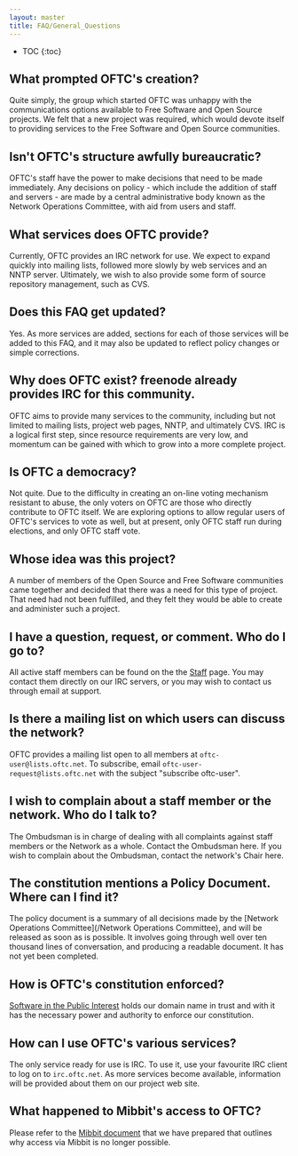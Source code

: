 ```yaml
---
layout: master
title: FAQ/General_Questions
---
```

* TOC
{:toc}

## What prompted OFTC's creation? ##

Quite simply, the group which started OFTC was unhappy with the communications
options available to Free Software and Open Source projects. We felt that a new
project was required, which would devote itself to providing services to the
Free Software and Open Source communities.

## Isn't OFTC's structure awfully bureaucratic? ##

OFTC's staff have the power to make decisions that need to be made immediately.
Any decisions on policy - which include the addition of staff and servers - are
made by a central administrative body known as the Network Operations Committee,
with aid from users and staff.

## What services does OFTC provide? ##

Currently, OFTC provides an IRC network for use. We expect to expand quickly
into mailing lists, followed more slowly by web services and an NNTP server.
Ultimately, we wish to also provide some form of source repository management,
such as CVS.

## Does this FAQ get updated? ##

Yes. As more services are added, sections for each of those services will be
added to this FAQ, and it may also be updated to reflect policy changes or
simple corrections.

## Why does OFTC exist? freenode already provides IRC for this community. ##

OFTC aims to provide many services to the community, including but not limited
to mailing lists, project web pages, NNTP, and ultimately CVS. IRC is a logical
first step, since resource requirements are very low, and momentum can be gained
with which to grow into a more complete project.

## Is OFTC a democracy? ##

Not quite. Due to the difficulty in creating an on-line voting mechanism
resistant to abuse, the only voters on OFTC are those who directly contribute to
OFTC itself. We are exploring options to allow regular users of OFTC's services
to vote as well, but at present, only OFTC staff run during elections, and only
OFTC staff vote.

## Whose idea was this project? ##

A number of members of the Open Source and Free Software communities came
together and decided that there was a need for this type of project. That need
had not been fulfilled, and they felt they would be able to create and
administer such a project.

## I have a question, request, or comment. Who do I go to? ##

All active staff members can be found on the the [Staff](/staff) page. You may
contact them directly on our IRC servers, or you may wish to contact us through
email at support.

## Is there a mailing list on which users can discuss the network? ##

OFTC provides a mailing list open to all members at `oftc-user@lists.oftc.net`.
To subscribe, email `oftc-user-request@lists.oftc.net` with the subject "subscribe
oftc-user".

## I wish to complain about a staff member or the network. Who do I talk to? ##

The Ombudsman is in charge of dealing with all complaints against staff members
or the Network as a whole. Contact the Ombudsman here. If you wish to complain
about the Ombudsman, contact the network's Chair here.

## The constitution mentions a Policy Document. Where can I find it? ##

The policy document is a summary of all decisions made by the [Network
Operations Committee](/Network Operations Committee), and will be released as
soon as is possible. It involves going through well over ten thousand lines of
conversation, and producing a readable document. It has not yet been completed.

## How is OFTC's constitution enforced? ##

[Software in the Public Interest](http://www.spi-inc.org/) holds our domain name
in trust and with it has the necessary power and authority to enforce our
constitution.

## How can I use OFTC's various services? ##

The only service ready for use is IRC. To use it, use your favourite IRC client
to log on to `irc.oftc.net`. As more services become available, information will
be provided about them on our project web site.

## What happened to Mibbit's access to OFTC? ##

Please refer to the [Mibbit document](/Mibbit) that we have prepared that outlines why access via Mibbit is no longer possible.
